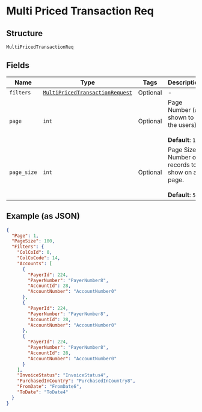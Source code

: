 
# Multi Priced Transaction Req

## Structure

`MultiPricedTransactionReq`

## Fields

| Name | Type | Tags | Description |
|  --- | --- | --- | --- |
| `filters` | [`MultiPricedTransactionRequest`](../../doc/models/multi-priced-transaction-request.md) | Optional | - |
| `page` | `int` | Optional | Page Number (as shown to the users)<br><br>**Default**: `1` |
| `page_size` | `int` | Optional | Page Size – Number of records to show on a page.<br><br>**Default**: `50` |

## Example (as JSON)

```json
{
  "Page": 1,
  "PageSize": 100,
  "Filters": {
    "ColCoId": 0,
    "ColCoCode": 14,
    "Accounts": [
      {
        "PayerId": 224,
        "PayerNumber": "PayerNumber8",
        "AccountId": 28,
        "AccountNumber": "AccountNumber0"
      },
      {
        "PayerId": 224,
        "PayerNumber": "PayerNumber8",
        "AccountId": 28,
        "AccountNumber": "AccountNumber0"
      },
      {
        "PayerId": 224,
        "PayerNumber": "PayerNumber8",
        "AccountId": 28,
        "AccountNumber": "AccountNumber0"
      }
    ],
    "InvoiceStatus": "InvoiceStatus4",
    "PurchasedInCountry": "PurchasedInCountry8",
    "FromDate": "FromDate6",
    "ToDate": "ToDate4"
  }
}
```

